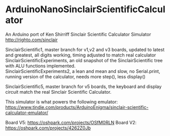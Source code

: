# ArduinoNanoSinclairScientificCalculator
An Arduino port of Ken Shirriff Sinclair Scientific Calculator Simulator http://righto.com/sinclair


SinclairScientific1, master branch for v1,v2 and v3 boards, updated to latest and greatest, all digits working, timing adjusted to match real calculator
SinclairScientificExperiments, an old snapshot of the SinclairScientific tree with ALU functions implemented.<br>
SinclairScientificExperiments2, a lean and mean and slow, no Serial.print, running version of the calculator, needs more step(), less display()<br>

SinclairScientific5, master branch for v5 boards, the keyboard and display circuit match the real Sinclair Scientific Calculator.

This simulator is what powers the following emulator:
https://www.tindie.com/products/ArduinoEnigma/sinclair-scientific-calculator-emulator/

Board V5:
https://oshpark.com/projects/OSfM0RLN
Board V2:
https://oshpark.com/projects/4262Z0Jb
